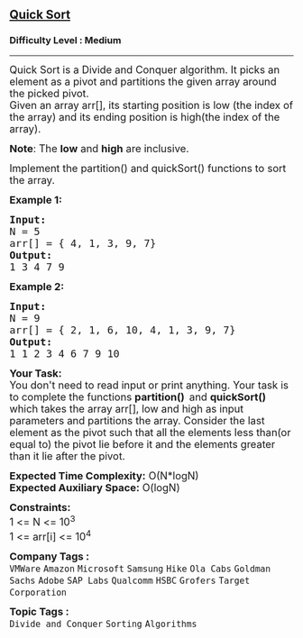 <h2><a href="https://practice.geeksforgeeks.org/problems/quick-sort/0">Quick Sort</a></h2><h3>Difficulty Level : Medium</h3><hr><div class="problems_problem_content__Xm_eO"><p><span style="font-size: 18px;">Quick Sort is a Divide and Conquer algorithm. It picks an element as a pivot and partitions the given array around the picked pivot.<br>Given an array arr[], its starting position is low (the index of the array)&nbsp;and its ending position is high(the index of the array).</span></p>
<p><span style="font-size: 18px;"><strong>Note</strong>: The <strong>low</strong> and <strong>high</strong> are inclusive.</span></p>
<p><span style="font-size: 18px;">Implement the partition() and quickSort() functions to sort the array.</span></p>
<p><span style="font-size: 18px;"><strong>Example 1:</strong></span></p>
<pre><span style="font-size: 18px;"><strong>Input: </strong>
N = 5 
arr[] = { 4, 1, 3, 9, 7}
<strong>Output:</strong>
1 3 4 7 9</span></pre>
<p><span style="font-size: 18px;"><strong>Example 2:</strong></span></p>
<pre><span style="font-size: 18px;"><strong>Input: </strong>
N = 9
arr[] = { 2, 1, 6, 10, 4, 1, 3, 9, 7}
<strong>Output:</strong>
1 1 2 3 4 6 7 9 10</span></pre>
<p><span style="font-size: 18px;"><strong>Your Task:&nbsp;</strong><br>You don't need to read input or print anything. Your task is to complete the functions <strong>partition()&nbsp; </strong>and <strong>quickSort() </strong>which takes the array arr[], low and high as input parameters and partitions the array. Consider the last element as the pivot such that all the elements less than(or equal to) the pivot lie before it and the elements greater than it lie after the pivot.</span></p>
<p><span style="font-size: 18px;"><strong>Expected Time Complexity:</strong> O(N*logN)<br><strong>Expected Auxiliary Space:</strong> O(logN)</span></p>
<p><span style="font-size: 18px;"><strong>Constraints:</strong><br>1 &lt;= N &lt;= 10<sup>3</sup><br>1 &lt;= arr[i] &lt;= 10<sup>4</sup></span></p></div><p><span style=font-size:18px><strong>Company Tags : </strong><br><code>VMWare</code>&nbsp;<code>Amazon</code>&nbsp;<code>Microsoft</code>&nbsp;<code>Samsung</code>&nbsp;<code>Hike</code>&nbsp;<code>Ola Cabs</code>&nbsp;<code>Goldman Sachs</code>&nbsp;<code>Adobe</code>&nbsp;<code>SAP Labs</code>&nbsp;<code>Qualcomm</code>&nbsp;<code>HSBC</code>&nbsp;<code>Grofers</code>&nbsp;<code>Target Corporation</code>&nbsp;<br><p><span style=font-size:18px><strong>Topic Tags : </strong><br><code>Divide and Conquer</code>&nbsp;<code>Sorting</code>&nbsp;<code>Algorithms</code>&nbsp;